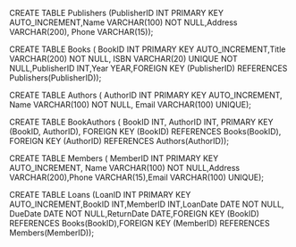 
CREATE TABLE Publishers (PublisherID INT PRIMARY KEY AUTO_INCREMENT,Name VARCHAR(100) NOT NULL,Address VARCHAR(200), Phone VARCHAR(15));

CREATE TABLE Books ( BookID INT PRIMARY KEY AUTO_INCREMENT,Title VARCHAR(200) NOT NULL, ISBN VARCHAR(20) UNIQUE NOT NULL,PublisherID INT,Year YEAR,FOREIGN KEY (PublisherID) REFERENCES Publishers(PublisherID));

CREATE TABLE Authors ( AuthorID INT PRIMARY KEY AUTO_INCREMENT, Name VARCHAR(100) NOT NULL, Email VARCHAR(100) UNIQUE);

CREATE TABLE BookAuthors ( BookID INT, AuthorID INT, PRIMARY KEY (BookID, AuthorID), FOREIGN KEY (BookID) REFERENCES Books(BookID), FOREIGN KEY (AuthorID) REFERENCES Authors(AuthorID));

CREATE TABLE Members ( MemberID INT PRIMARY KEY AUTO_INCREMENT, Name VARCHAR(100) NOT NULL,Address VARCHAR(200),Phone VARCHAR(15),Email VARCHAR(100) UNIQUE);

CREATE TABLE Loans (LoanID INT PRIMARY KEY AUTO_INCREMENT,BookID INT,MemberID INT,LoanDate DATE NOT NULL, DueDate DATE NOT NULL,ReturnDate DATE,FOREIGN KEY (BookID) REFERENCES Books(BookID),FOREIGN KEY (MemberID) REFERENCES Members(MemberID));
